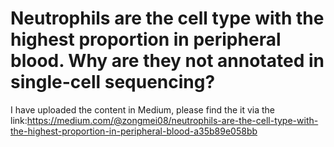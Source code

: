 # Neutrophils are the cell type with the highest proportion in peripheral blood. Why are they not annotated in single-cell sequencing?
I have uploaded the content in Medium, please find the it via the link:https://medium.com/@zongmei08/neutrophils-are-the-cell-type-with-the-highest-proportion-in-peripheral-blood-a35b89e058bb
